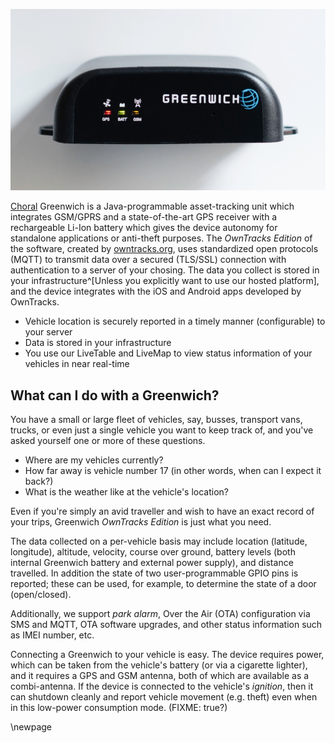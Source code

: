 ![Choral Greenwich](art/greenwich.jpg)

[Choral] Greenwich is a Java-programmable asset-tracking unit which
integrates GSM/GPRS and a state-of-the-art GPS receiver with a rechargeable
Li-Ion battery which gives the device autonomy for standalone applications or
anti-theft purposes. The *OwnTracks Edition* of the software,
created by [owntracks.org][owntracks], uses standardized open protocols
(MQTT) to transmit data over a secured (TLS/SSL) connection with authentication
to a server of your chosing. The data you collect is stored in your
infrastructure^[Unless you explicitly want to use our hosted platform],
and the device integrates with the iOS and Android apps developed by OwnTracks.


* Vehicle location is securely reported in a timely manner (configurable) to your server
* Data is stored in your infrastructure 
* You use our LiveTable and LiveMap to view status information of your vehicles
  in near real-time

## What can I do with a Greenwich?

You have a small or large fleet of vehicles, say, busses, transport vans,
trucks, or even just a single vehicle you want to keep track of, and you've
asked yourself one or more of these questions.

* Where are my vehicles currently?
* How far away is vehicle number 17 (in other words, when can I expect it back?)
* What is the weather like at the vehicle's location?

Even if you're simply an avid traveller and wish to have an exact record of your trips,
Greenwich _OwnTracks Edition_ is just what you need.

The data collected on a per-vehicle basis may include location (latitude, longitude), altitude,
velocity, course over ground, battery levels (both internal Greenwich battery and external
power supply), and distance travelled. In addition the state of two user-programmable GPIO pins
is reported; these can be used, for example, to determine the state of a door (open/closed).

Additionally, we support _park alarm_, Over the Air (OTA) configuration via SMS and MQTT, OTA software upgrades, and other status information such as IMEI number, etc.

Connecting a Greenwich to your vehicle is easy. The device requires power, which can be
taken from the vehicle's battery (or via a cigarette lighter), and it requires
a GPS and GSM antenna, both of which are available as a combi-antenna. If the device
is connected to the vehicle's _ignition_, then it can shutdown cleanly and report
vehicle movement (e.g. theft) even when in this low-power consumption mode. (FIXME: true?)


\newpage

[^mqttspec]: The current MQTT specification can be found at [jpmens.org](http://jpmens.org).

[owntracks]: http://owntracks.org
[choral]: http://choral.it
